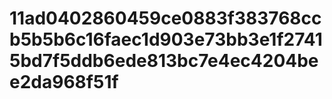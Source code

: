 # 11ad0402860459ce0883f383768ccb5b5b6c16faec1d903e73bb3e1f27415bd7f5ddb6ede813bc7e4ec4204bee2da968f51f